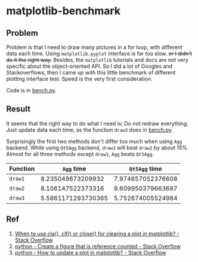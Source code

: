 # matplotlib-benchmark

## Problem
Problem is that I need to draw many pictures in a for loop, with different data each time. Using `matplotlib.pyplot` interface is far too slow. ~~or I didn't do it the right way.~~ 
Besides, the `matplotlib` tutorials and docs are not very specific about the object-oriented API.
So I did a lot of Googles and Stackoverflows, then I came up with this little benchmark of different plotting interface test. Speed is the very first consideration. 

Code is in [bench.py](bench.py).

## Result
It seems that the right way to do what I need is: Do not redraw everything. Just update data each time, as the function `draw3` does in [bench.py](bench.py). 

Surprisingly the first two methods don't differ too much when using `Agg` backend. While using `Qt5Agg` backend, `draw1` will beat `draw2` by about 15%. Almost for all three methods except `draw1`, `Agg` beats `Qt5Agg`.

Function | `Agg` time| `Qt5Agg` time|
------------ | ------------- | ----------|
`draw1` | 8.235049673209932 | 7.974657052376608
`draw2` | 8.106147522373316 | 9.609950379663687
`draw3` | 5.5861171293730365 | 5.752674005524984




## Ref

1. [When to use cla\(\), clf\(\) or close\(\) for clearing a plot in matplotlib? \- Stack Overflow](https://stackoverflow.com/questions/8213522/when-to-use-cla-clf-or-close-for-clearing-a-plot-in-matplotlib)
2. [python \- Create a figure that is reference counted \- Stack Overflow](https://stackoverflow.com/questions/16334588/create-a-figure-that-is-reference-counted)
3. [python \- How to update a plot in matplotlib? \- Stack Overflow](https://stackoverflow.com/questions/4098131/how-to-update-a-plot-in-matplotlib/4098938#4098938)